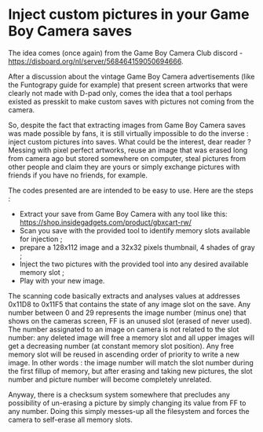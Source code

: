# Inject custom pictures in your Game Boy Camera saves

The idea comes (once again) from the Game Boy Camera Club discord - https://disboard.org/nl/server/568464159050694666.

After a discussion about the vintage Game Boy Camera advertisements (like the Funtograpy guide for example) that present screen artworks that were clearly not made with D-pad only, comes the idea that a tool perhaps existed as presskit to make custom saves with pictures not coming from the camera.

So, despite the fact that extracting images from Game Boy Camera saves was made possible by fans, it is still virtually impossible to do the inverse : inject custom pictures into saves. What could be the interest, dear reader ? Messing with pixel perfect artworks, reuse an image that was erased long from camera ago but stored somewhere on computer, steal pictures from other people and claim they are yours or simply exchange pictures with friends if you have no friends, for example.

The codes presented are are intended to be easy to use. Here are the steps :
- Extract your save from Game Boy Camera with any tool like this: https://shop.insidegadgets.com/product/gbxcart-rw/
- Scan you save with the provided tool to identify memory slots available for injection ;
- prepare a 128x112 image and a 32x32 pixels thumbnail, 4 shades of gray ;  
- Inject the two pictures with the provided tool into any desired available memory slot ;
- Play with your new image.

The scanning code basically extracts and analyses values at addresses 0x11D8 to 0x11F5 that contains the state of any image slot on the save. Any number between 0 and 29 represents the image number (minus one) that shows on the cameras screen, FF is an unused slot (erased of never used). The number assignated to an image on camera is not related to the slot number: any deleted image will free a memory slot and all upper images will get a decreasing number (at constant memory slot position). Any free memory slot will be reused in ascending order of priority to write a new image. In other words : the image number will match the slot number during the first fillup of memory, but after erasing and taking new pictures, the slot number and picture number will become completely unrelated. 

Anyway, there is a checksum system somewhere that precludes any possibility of un-erasing a picture by simply changing its value from FF to any number. Doing this simply messes-up all the filesystem and forces the camera to self-erase all memory slots. 
